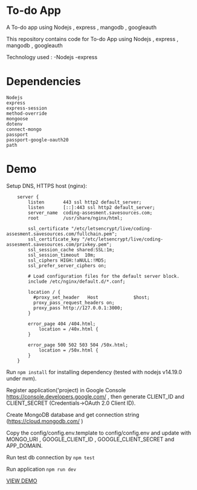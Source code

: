 # To-do App
A To-do app using Nodejs , express , mangodb , googleauth

This repository contains code for To-do App using Nodejs , express , mangodb , googleauth

Technology used : -Nodejs -express 

# Dependencies 

```
Nodejs
express
express-session
method-override
mongoose
dotenv
connect-mongo
passport
passport-google-oauth20
path
```

# Demo
Setup DNS, HTTPS host (nginx):
```
    server {
        listen       443 ssl http2 default_server;
        listen       [::]:443 ssl http2 default_server;
        server_name  coding-assesment.savesources.com;
        root         /usr/share/nginx/html;

        ssl_certificate "/etc/letsencrypt/live/coding-assesment.savesources.com/fullchain.pem";
        ssl_certificate_key "/etc/letsencrypt/live/coding-assesment.savesources.com/privkey.pem";
        ssl_session_cache shared:SSL:1m;
        ssl_session_timeout  10m;
        ssl_ciphers HIGH:!aNULL:!MD5;
        ssl_prefer_server_ciphers on;

        # Load configuration files for the default server block.
        include /etc/nginx/default.d/*.conf;

        location / {
          #proxy_set_header   Host             $host;
          proxy_pass_request_headers on;
          proxy_pass http://127.0.0.1:3000;
        }

        error_page 404 /404.html;
            location = /40x.html {
        }

        error_page 500 502 503 504 /50x.html;
            location = /50x.html {
        }
    }

```

Run ``` npm install ``` for installing dependency (tested with nodejs v14.19.0 under nvm).

Register application('project) in Google Console https://console.developers.google.com/ , then generate CLIENT_ID and CLIENT_SECRET (Credentials->OAuth 2.0 Client ID).

Create MongoDB database and get connection string (https://cloud.mongodb.com/ )

Copy the config/config.env.template to config/config.env and update with MONGO_URI , GOOGLE_CLIENT_ID , GOOGLE_CLIENT_SECRET and APP_DOMAIN.

Run test db connection by ``` npm test ```

Run application ``` npm run dev  ```

[VIEW DEMO](https://coding-assesment.savesources.com/)

